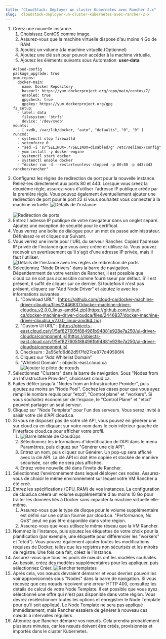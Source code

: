 ```yaml
---
title: "CloudStack: Déployer un cluster Kubernetes avec Rancher 2.x"
slug:  cloudstack-deployer-un-cluster-kubernetes-avec-rancher-2-x
---
```



1. Créez une nouvelle instance.
   1. Choisissez CentOS comme image.
   1. Assurez-vous que la machine virtuelle dispose d'au moins 4 Go de RAM
   1. Ajoutez un volume à la machine virtuelle.(Optionnel)
   1. Ajoutez une clé ssh pour pouvoir accéder à la machine virtuelle.
   1. Ajoutez les éléments suivants sous Automation:
   **user-data**
   ```
   #cloud-config
   package_upgrade: true
   yum_repos:
     docker-main:
       name: Docker Repository
       baseurl: https://yum.dockerproject.org/repo/main/centos/7/
       enabled: true
       gpgcheck: true
       gpgkey: https://yum.dockerproject.org/gpg
   fs_setup:
     - label: data
       filesystem: 'btrfs'
       device: '/dev/xvdb'
   mounts:
     - [ xvdb, /var/lib/docker, "auto", "defaults", "0", "0" ]
   runcmd:
     - systemctl stop firewalld
     - setenforce 0
     - "sed -i 's/^SELINUX=.*/SELINUX=disabled/g' /etc/selinux/config"
     - yum install -y docker-engine
     - systemctl start docker
     - systemctl enable docker
     - "docker run -d --restart=unless-stopped -p 80:80 -p 443:443 rancher/rancher"
   ```
1. Configurez les règles de redirection de port pour la nouvelle instance. Reliez-les directement aux ports 80 et 443. Lorsque vous créez la deuxième règle, assurez-vous d'utiliser l'adresse IP publique créée par la première règle. Vous pouvez également éventuellement ajouter une redirection de port pour le port 22 si vous souhaitez vous connecter à la machine virtuelle.
![Détails de l'instance](/assets/deploy-kubernetes-with-rancher-en-1.png) <br><br>
![Redirection de ports](/assets/deploy-kubernetes-with-rancher-en-2.png)
1. Entrez l'adresse IP publique de votre navigateur dans un onglet séparé.  Ajoutez une exception de sécurité pour le certificat.
1. Vous verrez une boîte de dialogue pour un mot de passe administrateur.  Définissez-le et cliquez sur Suivant.
1. Vous verrez une invite pour l'URL du serveur Rancher.  Copiez l'adresse IP privée de l'instance que vous avez créée et utilisez-la.  Vous pouvez recevoir un avertissement qu'il s'agit d'une adresse IP privée, mais il faut l'utiliser.
![Détails de l'instance avec les règles de redirection de ports](/assets/deploy-kubernetes-with-rancher-en-3.png)
1. Selectionnez "Node Drivers" dans la barre de navigation. Dépendemment de votre version de Rancher, il est possible que cloud.ca ne soit pas accessible comme fournisseur par défaut. S'il est présent, il suffit de cliquer sur ce dernier. Si toutefois il n'est pas présent, cliquerz sur "Add Node Driver" et ajoutez le avec les informations suivantes :
   1. "Download URL" : [https://github.com/cloud-ca/docker-machine-driver-cloudca/files/2446837/docker-machine-driver-cloudca_v2.0.0_linux-amd64.zip](https://github.com/cloud-ca/docker-machine-driver-cloudca/files/2446837/docker-machine-driver-cloudca_v2.0.0_linux-amd64.zip)
   1. "Custom UI URL" : [https://objects-east.cloud.ca/v1/5ef827605f884961b94881e928e7a250/ui-driver-cloudca/component.js](https://objects-east.cloud.ca/v1/5ef827605f884961b94881e928e7a250/ui-driver-cloudca/component.js)
   1. Checksum : 2a55efd6d62d5f7fd27ce877d49596f4
   1. Cliquez sur  "Add Whitelist Domain"
   1. "Whitelist Domain" : objects-east.cloud.ca
   ![Ajouter le pilote de nœuds](/assets/deploy-kubernetes-with-rancher-en-4.png)
1. Sélectionnez "Clusters" dans la barre de navigation.  Sous "Nodes from an Infrastructure Provider", choisissez cloud.ca.
1. Faites défiler jusqu'à "Nodes from an Infrastructure Provider", puis ajoutez au moins un "Node Pool".  Cochez les cases pour que vous ayez rempli le nombre requis pour "etcd", "Control plane" et "workers". Si vous souhaitez économiser de l'espace, le "Control Plane" et "etcd" peuvent partager un seul serveur.
1. Cliquez sur "Node Template" pour l'un des serveurs. Vous serez invité à saisir votre clé d'API cloud.ca.
1. Si vous ne disposez pas de votre clé API, vous pouvez en générer une sur cloud.ca en cliquant sur votre nom dans le coin inférieur gauche de l'interface cloud.ca pour afficher votre profil.
   1. ![Barre latérale de CloudOps](/assets/deploy-kubernetes-with-rancher-en-5.png)
   1. Sélectionnez les informations d'identification de l'API dans le menu Paramètres, puis cliquez sur "Générer une clé API".
   1. Entrez un nom, puis cliquez sur Générer. Un pop-up sera affiché avec la clé API. La clé API ici doit être copiée et stockée de manière sécurisée, car elle ne sera plus affichée.
   1. Entrez votre nouvelle clé dans l'invite de Rancher.
1. Sélectionnez l'environnement dans lequel déployer ces nodes. Assurez-vous de choisir le même environnement sur lequel votre VM Rancher a été créé.
1. Entrez les spécifications (CPU, RAM) de vos instances. La configuration de cloud.ca créera un volume supplémentaire d'au moins 10 Go pour traiter les données liés à Docker sans impacter la machine virtuelle elle-même.
   1. Assurez-vous que le type de disque pour le volume supplémentaire est défini sur une option fournie par cloud.ca. "Performance, No QoS" peut ne pas être disponible dans votre région.
   1. Assurez-vous que vous utilisez le même réseau que la VM Rancher.
1. Nommez le l'instance, puis ajoutez les étiquettes de votre choix pour la planification (par exemple, une étiquette pour différencier les "workers" et "etcd"). Vous pouvez également ajouter toutes les modifications requises de Docker, telles que les registres non sécurisés et les miroirs de registre. Une fois cela fait, créez le l'instance.
1. Assurez-vous que tous les pools de nœuds ont les modèles souhaités.  Au besoin, créez des modèles supplémentaires pour les appliquer, puis sélectionnez Créer.
   ![Rancher templates](/assets/deploy-kubernetes-with-rancher-en-6.png)
1. Après cela, vos nœuds devraient démarrer et vous devriez pouvoir les voir approvisionnés sous "Nodes" dans la barre de navigation.  Si vous recevez que ces nœuds reçoivent une erreur HTTP 400, consultez les détails de calcul de votre Node Template.  Il est possible que vous ayez sélectionné une offre qui n'est pas disponible dans votre région. Vous devrez resélectionner toutes les options et enregistrer le Node Template pour qu'il soit appliqué. Le Node Template ne sera pas appliqué immédiatement, mais Rancher essaiera de générer à nouveau ces nœuds à intervalles réguliers.
1. Attendez que Rancher démarre vos nœuds. Cela prendra probablement plusieurs minutes, car les nœuds doivent être créés, provisionnés et importés dans le cluster Kubernetes.
